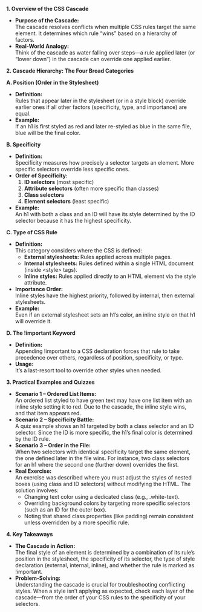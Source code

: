 **1\. Overview of the CSS Cascade**

- **Purpose of the Cascade:**  
    The cascade resolves conflicts when multiple CSS rules target the same element. It determines which rule “wins” based on a hierarchy of factors.
- **Real-World Analogy:**  
    Think of the cascade as water falling over steps—a rule applied later (or “lower down”) in the cascade can override one applied earlier.

**2\. Cascade Hierarchy: The Four Broad Categories**

**A. Position (Order in the Stylesheet)**

- **Definition:**  
    Rules that appear later in the stylesheet (or in a style block) override earlier ones if all other factors (specificity, type, and importance) are equal.
- **Example:**  
    If an h1 is first styled as red and later re-styled as blue in the same file, blue will be the final color.

**B. Specificity**

- **Definition:**  
    Specificity measures how precisely a selector targets an element. More specific selectors override less specific ones.
- **Order of Specificity:**
    1. **ID selectors** (most specific)
    2. **Attribute selectors** (often more specific than classes)
    3. **Class selectors**
    4. **Element selectors** (least specific)
- **Example:**  
    An h1 with both a class and an ID will have its style determined by the ID selector because it has the highest specificity.

**C. Type of CSS Rule**

- **Definition:**  
    This category considers where the CSS is defined:
  - **External stylesheets:** Rules applied across multiple pages.
  - **Internal stylesheets:** Rules defined within a single HTML document (inside &lt;style&gt; tags).
  - **Inline styles:** Rules applied directly to an HTML element via the style attribute.
- **Importance Order:**  
    Inline styles have the highest priority, followed by internal, then external stylesheets.
- **Example:**  
    Even if an external stylesheet sets an h1’s color, an inline style on that h1 will override it.

**D. The !important Keyword**

- **Definition:**  
    Appending !important to a CSS declaration forces that rule to take precedence over others, regardless of position, specificity, or type.
- **Usage:**  
    It’s a last-resort tool to override other styles when needed.

**3\. Practical Examples and Quizzes**

- **Scenario 1 – Ordered List Items:**  
    An ordered list styled to have green text may have one list item with an inline style setting it to red. Due to the cascade, the inline style wins, and that item appears red.
- **Scenario 2 – Specificity Battle:**  
    A quiz example shows an h1 targeted by both a class selector and an ID selector. Since the ID is more specific, the h1’s final color is determined by the ID rule.
- **Scenario 3 – Order in the File:**  
    When two selectors with identical specificity target the same element, the one defined later in the file wins. For instance, two class selectors for an h1 where the second one (further down) overrides the first.
- **Real Exercise:**  
    An exercise was described where you must adjust the styles of nested boxes (using class and ID selectors) without modifying the HTML. The solution involves:
  - Changing text color using a dedicated class (e.g., .white-text).
  - Overriding background colors by targeting more specific selectors (such as an ID for the outer box).
  - Noting that shared class properties (like padding) remain consistent unless overridden by a more specific rule.

**4\. Key Takeaways**

- **The Cascade in Action:**  
    The final style of an element is determined by a combination of its rule’s position in the stylesheet, the specificity of its selector, the type of style declaration (external, internal, inline), and whether the rule is marked as !important.
- **Problem-Solving:**  
    Understanding the cascade is crucial for troubleshooting conflicting styles. When a style isn’t applying as expected, check each layer of the cascade—from the order of your CSS rules to the specificity of your selectors.

